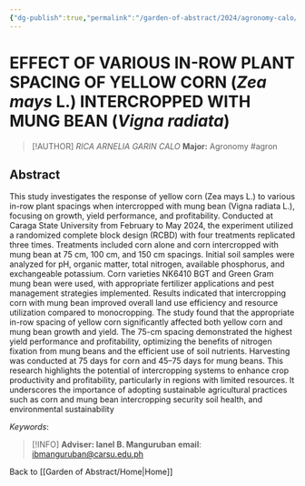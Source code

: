 ```yaml
---
{"dg-publish":true,"permalink":"/garden-of-abstract/2024/agronomy-calo/","created":"2024-05-25T23:51:01.837+08:00"}
---
```


# EFFECT OF VARIOUS IN-ROW PLANT SPACING OF YELLOW CORN (***Zea mays*** L.) INTERCROPPED WITH MUNG BEAN (***Vigna radiata***)
> [!AUTHOR] *RICA ARNELIA GARIN CALO*
> **Major:** Agronomy #agron 
## Abstract
This study investigates the response of yellow corn (Zea mays L.) to various in-row plant spacings when intercropped with mung bean (Vigna radiata L.), focusing on growth, yield performance, and profitability. Conducted at Caraga State University from February to May 2024, the experiment utilized a randomized complete block design (RCBD) with four treatments replicated three times. Treatments included corn alone and corn intercropped with mung bean at 75 cm, 100 cm, and 150 cm spacings. Initial soil samples were analyzed for pH, organic matter, total nitrogen, available phosphorus, and exchangeable potassium. Corn varieties NK6410 BGT and Green Gram mung bean were used, with appropriate fertilizer applications and pest management strategies implemented. Results indicated that intercropping corn with mung bean improved overall land use efficiency and resource utilization compared to monocropping. The study found that the appropriate in-row spacing of yellow corn significantly affected both yellow corn and mung bean growth and yield. The 75-cm spacing demonstrated the highest yield performance and profitability, optimizing the benefits of nitrogen fixation from mung beans and the efficient use of soil nutrients. Harvesting was conducted at 75 days for corn and 45–75 days for mung beans. This research highlights the potential of intercropping systems to enhance crop productivity and profitability, particularly in regions with limited resources. It underscores the importance of adopting sustainable agricultural practices such as corn and mung bean intercropping security soil health, and environmental sustainability

*Keywords*:

> [!INFO] **Adviser: Ianel B. Manguruban** 
> **email**: ibmanguruban@carsu.edu.ph

Back to [[Garden of Abstract/Home\|Home]]